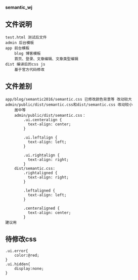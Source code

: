 **semantic_wj**
## 文件说明
	test.html 测试后文件
	admin 后台模板
	app 前台模板 
		blog 博客模板
		首页、登录、文章编辑、文章类型编辑
	dist 编译后的css js 
		基于官方代码修改
## 文件差别
	app/blog/semantic2016/semantic.css 已修改颜色背景等 改动较大
	admin/public/dist/semantic.css和dist/semantic.css 改动较小
		居中等 
		admin/public/dist/semantic.css：
			.ui.centeralign {
			  text-align: center;
			}

			.ui.leftalign {
			  text-align: left;
			}

			.ui.rightalign {
			  text-align: right;
			}
		dist/semantic.css:
			.rightaligned {
			  text-align: right;
			}

			.leftaligned {
			  text-align: left;
			}

			.centeraligned {
			  text-align: center;
			}
	建议用 
## 待修改css
	.ui.error{ 
		color:@red;
	}
	.ui.hidden{ 
		display:none;
	}